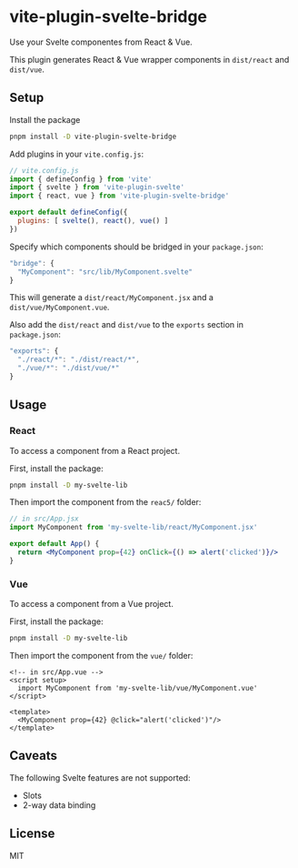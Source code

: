 # vite-plugin-svelte-bridge

Use your Svelte componentes from React & Vue.

This plugin generates React & Vue wrapper components in `dist/react` and `dist/vue`.


## Setup

Install the package

```bash
pnpm install -D vite-plugin-svelte-bridge
```

Add plugins in your `vite.config.js`:

```javascript
// vite.config.js
import { defineConfig } from 'vite'
import { svelte } from 'vite-plugin-svelte'
import { react, vue } from 'vite-plugin-svelte-bridge'

export default defineConfig({
  plugins: [ svelte(), react(), vue() ]
})
```

Specify which components should be bridged in your `package.json`:

```javascript
"bridge": {
  "MyComponent": "src/lib/MyComponent.svelte"
}
```

This will generate a `dist/react/MyComponent.jsx` and a `dist/vue/MyComponent.vue`.

Also add the `dist/react` and `dist/vue` to the `exports` section in `package.json`:

```javascript
"exports": {
  "./react/*": "./dist/react/*",
  "./vue/*": "./dist/vue/*"
}
```

## Usage

### React

To access a component from a React project.

First, install the package:

```bash
pnpm install -D my-svelte-lib
```

Then import the component from the `reac5/` folder:

```jsx
// in src/App.jsx
import MyComponent from 'my-svelte-lib/react/MyComponent.jsx'

export default App() {
  return <MyComponent prop={42} onClick={() => alert('clicked')}/>
}
```

### Vue

To access a component from a Vue project.

First, install the package:

```bash
pnpm install -D my-svelte-lib
```

Then import the component from the `vue/` folder:

```vue
<!-- in src/App.vue -->
<script setup>
  import MyComponent from 'my-svelte-lib/vue/MyComponent.vue'
</script>

<template>
  <MyComponent prop={42} @click="alert('clicked')"/>
</template>
```

## Caveats

The following Svelte features are not supported:

- Slots
- 2-way data binding

## License

MIT
